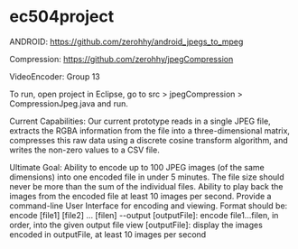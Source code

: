 ec504project
============

ANDROID: https://github.com/zerohhy/android_jpegs_to_mpeg

Compression: https://github.com/zerohhy/jpegCompression

VideoEncoder: Group 13

To run, open project in Eclipse, go to src > jpegCompression > CompressionJpeg.java and run.

Current Capabilities: Our current prototype reads in a single JPEG file, extracts the RGBA information from the file into a three-dimensional matrix, compresses this raw data using a discrete cosine transform algorithm, and writes the non-zero values to a CSV file.

Ultimate Goal: Ability to encode up to 100 JPEG images (of the same dimensions) into one encoded file in under 5 minutes. 
The file size should never be more than the sum of the individual files.
Ability to play back the images from the encoded file at least 10 images per second.
Provide a command-line User Interface for encoding and viewing. Format should be:
encode [file1] [file2] ... [filen] --output [outputFile]: encode file1...filen, in order, into the given output file
view [outputFile]: display the images encoded in outputFile, at least 10 images per second
